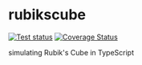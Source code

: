 # rubikscube

[![Test status](https://circleci.com/gh/pandanoir/rubikscube.svg?style=svg)](https://circleci.com/gh/pandanoir/rubikscube)
[![Coverage Status](https://coveralls.io/repos/github/pandanoir/rubikscube/badge.svg?branch=master)](https://coveralls.io/github/pandanoir/rubikscube?branch=master)

simulating Rubik's Cube in TypeScript
